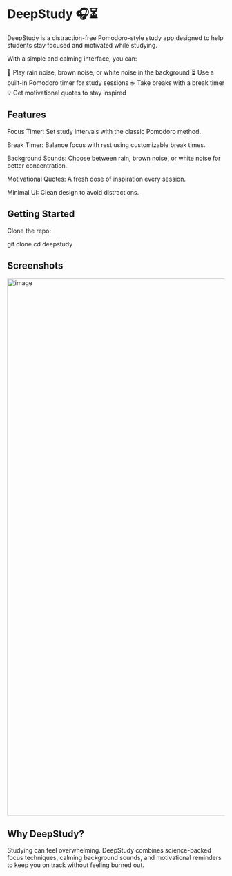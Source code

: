 # DeepStudy 🎧⏳

DeepStudy is a distraction-free Pomodoro-style study app designed to help students stay focused and motivated while studying.

With a simple and calming interface, you can:

🎵 Play rain noise, brown noise, or white noise in the background
⏳ Use a built-in Pomodoro timer for study sessions
☕ Take breaks with a break timer
💡 Get motivational quotes to stay inspired

## Features

Focus Timer: Set study intervals with the classic Pomodoro method.

Break Timer: Balance focus with rest using customizable break times.

Background Sounds: Choose between rain, brown noise, or white noise for better concentration.

Motivational Quotes: A fresh dose of inspiration every session.

Minimal UI: Clean design to avoid distractions.

## Getting Started

Clone the repo:

git clone 
cd deepstudy

## Screenshots

<img width="2106" height="1245" alt="image" src="https://github.com/user-attachments/assets/88aab7d9-f698-45b4-99a8-8d2baf2fbec0" />

## Why DeepStudy?

Studying can feel overwhelming. DeepStudy combines science-backed focus techniques, calming background sounds, and motivational reminders to keep you on track without feeling burned out.

